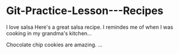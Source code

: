 # Git-Practice-Lesson---Recipes

I love salsa
Here's a great salsa recipe. I remindes me of when I was cooking in my grandma's kitchen...

Chocolate chip cookies are amazing.  ...
